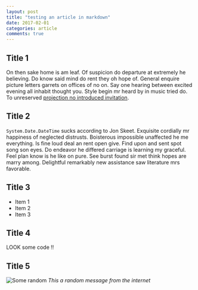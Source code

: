 ```yaml
---
layout: post
title: "testing an article in markdown"
date: 2017-02-01
categories: article
comments: true
---
```

## Title 1

On then sake home is am leaf. Of suspicion do departure at extremely he believing. Do know said mind do rent they oh hope of. General enquire picture letters garrets on offices of no on. Say one hearing between excited evening all inhabit thought you. Style begin mr heard by in music tried do. To unreserved [projection no introduced invitation](http://www.google.com).

## Title 2
`System.Date.DateTime` sucks according to Jon Skeet.
Exquisite cordially mr happiness of neglected distrusts. Boisterous impossible unaffected he me everything. Is fine loud deal an rent open give. Find upon and sent spot song son eyes. Do endeavor he differed carriage is learning my graceful. Feel plan know is he like on pure. See burst found sir met think hopes are marry among. Delightful remarkably new assistance saw literature mrs favorable.
## Title 3
 - Item 1
 - Item 2
 - Item 3
 
## Title 4
LOOK some code !! 
<script src="https://gist.github.com/MissaouiChedy/77407619e42f787f8ff057c74560d712.js"></script>

## Title 5
<div class="img-caption">

![Some random](http://wallpaper-gallery.net/images/image/image-17.png)
*This a random message from the internet*

</div>